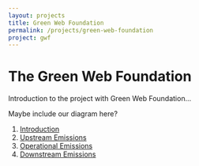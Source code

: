 ```yaml
---
layout: projects
title: Green Web Foundation
permalink: /projects/green-web-foundation
project: gwf
---
```


# The Green Web Foundation

Introduction to the project with Green Web Foundation...

Maybe include our diagram here?

1. [Introduction](introduction)
1. [Upstream Emissions](upstream)
1. [Operational Emissions](operational)
1. [Downstream Emissions](downstream)